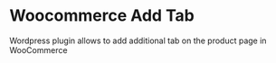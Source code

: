 # Woocommerce Add Tab
Wordpress plugin allows to add additional tab on the product page in WooCommerce
